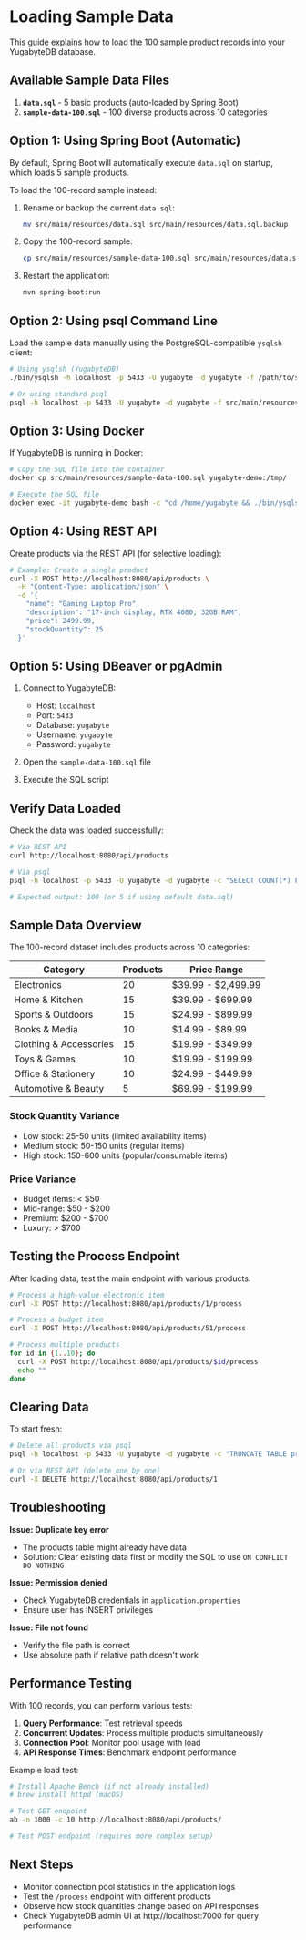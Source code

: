 # Loading Sample Data

This guide explains how to load the 100 sample product records into your YugabyteDB database.

## Available Sample Data Files

1. **`data.sql`** - 5 basic products (auto-loaded by Spring Boot)
2. **`sample-data-100.sql`** - 100 diverse products across 10 categories

## Option 1: Using Spring Boot (Automatic)

By default, Spring Boot will automatically execute `data.sql` on startup, which loads 5 sample products.

To load the 100-record sample instead:

1. Rename or backup the current `data.sql`:
   ```bash
   mv src/main/resources/data.sql src/main/resources/data.sql.backup
   ```

2. Copy the 100-record sample:
   ```bash
   cp src/main/resources/sample-data-100.sql src/main/resources/data.sql
   ```

3. Restart the application:
   ```bash
   mvn spring-boot:run
   ```

## Option 2: Using psql Command Line

Load the sample data manually using the PostgreSQL-compatible `ysqlsh` client:

```bash
# Using ysqlsh (YugabyteDB)
./bin/ysqlsh -h localhost -p 5433 -U yugabyte -d yugabyte -f /path/to/sample-data-100.sql

# Or using standard psql
psql -h localhost -p 5433 -U yugabyte -d yugabyte -f src/main/resources/sample-data-100.sql
```

## Option 3: Using Docker

If YugabyteDB is running in Docker:

```bash
# Copy the SQL file into the container
docker cp src/main/resources/sample-data-100.sql yugabyte-demo:/tmp/

# Execute the SQL file
docker exec -it yugabyte-demo bash -c "cd /home/yugabyte && ./bin/ysqlsh -h localhost -f /tmp/sample-data-100.sql"
```

## Option 4: Using REST API

Create products via the REST API (for selective loading):

```bash
# Example: Create a single product
curl -X POST http://localhost:8080/api/products \
  -H "Content-Type: application/json" \
  -d '{
    "name": "Gaming Laptop Pro",
    "description": "17-inch display, RTX 4080, 32GB RAM",
    "price": 2499.99,
    "stockQuantity": 25
  }'
```

## Option 5: Using DBeaver or pgAdmin

1. Connect to YugabyteDB:
   - Host: `localhost`
   - Port: `5433`
   - Database: `yugabyte`
   - Username: `yugabyte`
   - Password: `yugabyte`

2. Open the `sample-data-100.sql` file

3. Execute the SQL script

## Verify Data Loaded

Check the data was loaded successfully:

```bash
# Via REST API
curl http://localhost:8080/api/products

# Via psql
psql -h localhost -p 5433 -U yugabyte -d yugabyte -c "SELECT COUNT(*) FROM products;"

# Expected output: 100 (or 5 if using default data.sql)
```

## Sample Data Overview

The 100-record dataset includes products across 10 categories:

| Category | Products | Price Range |
|----------|----------|-------------|
| Electronics | 20 | $39.99 - $2,499.99 |
| Home & Kitchen | 15 | $39.99 - $699.99 |
| Sports & Outdoors | 15 | $24.99 - $899.99 |
| Books & Media | 10 | $14.99 - $89.99 |
| Clothing & Accessories | 15 | $19.99 - $349.99 |
| Toys & Games | 10 | $19.99 - $199.99 |
| Office & Stationery | 10 | $24.99 - $449.99 |
| Automotive & Beauty | 5 | $69.99 - $199.99 |

### Stock Quantity Variance
- Low stock: 25-50 units (limited availability items)
- Medium stock: 50-150 units (regular items)
- High stock: 150-600 units (popular/consumable items)

### Price Variance
- Budget items: < $50
- Mid-range: $50 - $200
- Premium: $200 - $700
- Luxury: > $700

## Testing the Process Endpoint

After loading data, test the main endpoint with various products:

```bash
# Process a high-value electronic item
curl -X POST http://localhost:8080/api/products/1/process

# Process a budget item
curl -X POST http://localhost:8080/api/products/51/process

# Process multiple products
for id in {1..10}; do
  curl -X POST http://localhost:8080/api/products/$id/process
  echo ""
done
```

## Clearing Data

To start fresh:

```bash
# Delete all products via psql
psql -h localhost -p 5433 -U yugabyte -d yugabyte -c "TRUNCATE TABLE products RESTART IDENTITY CASCADE;"

# Or via REST API (delete one by one)
curl -X DELETE http://localhost:8080/api/products/1
```

## Troubleshooting

**Issue: Duplicate key error**
- The products table might already have data
- Solution: Clear existing data first or modify the SQL to use `ON CONFLICT DO NOTHING`

**Issue: Permission denied**
- Check YugabyteDB credentials in `application.properties`
- Ensure user has INSERT privileges

**Issue: File not found**
- Verify the file path is correct
- Use absolute path if relative path doesn't work

## Performance Testing

With 100 records, you can perform various tests:

1. **Query Performance**: Test retrieval speeds
2. **Concurrent Updates**: Process multiple products simultaneously
3. **Connection Pool**: Monitor pool usage with load
4. **API Response Times**: Benchmark endpoint performance

Example load test:
```bash
# Install Apache Bench (if not already installed)
# brew install httpd (macOS)

# Test GET endpoint
ab -n 1000 -c 10 http://localhost:8080/api/products/

# Test POST endpoint (requires more complex setup)
```

## Next Steps

- Monitor connection pool statistics in the application logs
- Test the `/process` endpoint with different products
- Observe how stock quantities change based on API responses
- Check YugabyteDB admin UI at http://localhost:7000 for query performance

